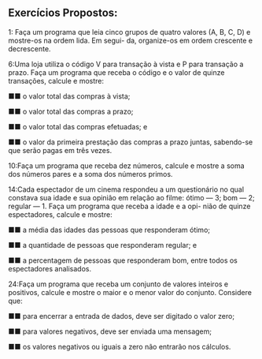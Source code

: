 ## Exercícios Propostos:

1: Faça um programa que leia cinco grupos de quatro valores (A, B, C, D) e mostre-os na ordem lida. Em segui-
da, organize-os em ordem crescente e decrescente.

6:Uma loja utiliza o código V para transação à vista e P para transação a prazo. Faça um programa que receba
o código e o valor de quinze transações, calcule e mostre:

■■ o valor total das compras à vista;

■■ o valor total das compras a prazo;

■■ o valor total das compras efetuadas; e

■■ o valor da primeira prestação das compras a prazo juntas, sabendo-se que serão pagas em três vezes.

10:Faça um programa que receba dez números, calcule e mostre a soma dos números pares e a soma dos
números primos.

14:Cada espectador de um cinema respondeu a um questionário no qual constava sua idade e sua opinião
em relação ao filme: ótimo — 3; bom — 2; regular — 1. Faça um programa que receba a idade e a opi-
nião de quinze espectadores, calcule e mostre:

■■ a média das idades das pessoas que responderam ótimo;

■■ a quantidade de pessoas que responderam regular; e

■■ a percentagem de pessoas que responderam bom, entre todos os espectadores analisados.

24:Faça um programa que receba um conjunto de valores inteiros e positivos, calcule e mostre o maior e o
menor valor do conjunto. Considere que:

■■ para encerrar a entrada de dados, deve ser digitado o valor zero;

■■ para valores negativos, deve ser enviada uma mensagem;

■■ os valores negativos ou iguais a zero não entrarão nos cálculos.

